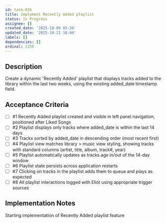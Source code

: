 ```yaml
---
id: task-035
title: Implement Recently Added playlist
status: In Progress
assignee: []
created_date: '2025-10-09 05:26'
updated_date: '2025-10-21 16:04'
labels: []
dependencies: []
ordinal: 2250
---
```


## Description

Create a dynamic 'Recently Added' playlist that displays tracks added to the library within the last two weeks, using the existing added_date timestamp field.

## Acceptance Criteria
<!-- AC:BEGIN -->
- [ ] #1 Recently Added playlist created and visible in left panel navigation, positioned after Liked Songs
- [ ] #2 Playlist displays only tracks where added_date is within the last 14 days
- [ ] #3 Tracks sorted by added_date in descending order (most recent first)
- [ ] #4 Playlist view matches library > music view styling, showing tracks with standard columns (artist, title, album, track#, year)
- [ ] #5 Playlist automatically updates as tracks age in/out of the 14-day window
- [ ] #6 Playlist state persists across application restarts
- [ ] #7 Clicking on tracks in the playlist adds them to queue and plays as expected
- [ ] #8 All playlist interactions logged with Eliot using appropriate trigger sources
<!-- AC:END -->

## Implementation Notes

Starting implementation of Recently Added playlist feature
